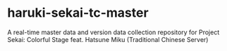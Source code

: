 # haruki-sekai-tc-master
A real-time master data and version data collection repository for Project Sekai: Colorful Stage feat. Hatsune Miku (Traditional Chinese Server)
